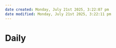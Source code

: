 ```yaml
---
date created: Monday, July 21st 2025, 3:22:07 pm
date modified: Monday, July 21st 2025, 3:22:11 pm
---
```


# Daily
